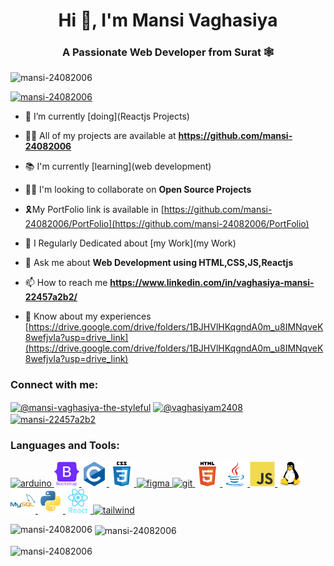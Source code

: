 <h1 align="center">Hi 👋, I'm Mansi Vaghasiya</h1>
<h3 align="center">A Passionate Web Developer from Surat 🕸️</h3>

<p align="left"> <img src="https://komarev.com/ghpvc/?username=mansi-24082006&label=Profile%20views&color=0e75b6&style=flat" alt="mansi-24082006" /> </p>

<p align="left"> <a href="https://github.com/ryo-ma/github-profile-trophy"><img src="https://github-profile-trophy.vercel.app/?username=mansi-24082006" alt="mansi-24082006" /></a> </p>

- 🔭 I’m currently [doing](Reactjs Projects)

- 👨‍💻 All of my projects are available at **https://github.com/mansi-24082006**

- 📚 I'm currently [learning](web development)

- 👩‍💻 I'm looking to collaborate on **Open Source Projects**

- 🎗️My PortFolio link is available in [https://github.com/mansi-24082006/PortFolio](https://github.com/mansi-24082006/PortFolio)

- 📝 I Regularly Dedicated about [my Work](my Work)

- 💬 Ask me about **Web Development using HTML,CSS,JS,Reactjs**

- 📫 How to reach me **https://www.linkedin.com/in/vaghasiya-mansi-22457a2b2/**

- 📄 Know about my experiences [https://drive.google.com/drive/folders/1BJHVlHKqgndA0m_u8IMNqveK8wefjvIa?usp=drive_link](https://drive.google.com/drive/folders/1BJHVlHKqgndA0m_u8IMNqveK8wefjvIa?usp=drive_link)

<h3 align="left">Connect with me:</h3>
<p align="left">
<a href="https://codepen.io/@mansi-vaghasiya-the-styleful" target="blank"><img align="center" src="https://raw.githubusercontent.com/rahuldkjain/github-profile-readme-generator/master/src/images/icons/Social/codepen.svg" alt="@mansi-vaghasiya-the-styleful" height="30" width="40" /></a>
<a href="https://twitter.com/@vaghasiyam2408" target="blank"><img align="center" src="https://raw.githubusercontent.com/rahuldkjain/github-profile-readme-generator/master/src/images/icons/Social/twitter.svg" alt="@vaghasiyam2408" height="30" width="40" /></a>
<a href="https://linkedin.com/in/mansi-22457a2b2" target="blank"><img align="center" src="https://raw.githubusercontent.com/rahuldkjain/github-profile-readme-generator/master/src/images/icons/Social/linked-in-alt.svg" alt="mansi-22457a2b2" height="30" width="40" /></a>
</p>

<h3 align="left">Languages and Tools:</h3>
<p align="left"> <a href="https://www.arduino.cc/" target="_blank" rel="noreferrer"> <img src="https://cdn.worldvectorlogo.com/logos/arduino-1.svg" alt="arduino" width="40" height="40"/> </a> <a href="https://getbootstrap.com" target="_blank" rel="noreferrer"> <img src="https://raw.githubusercontent.com/devicons/devicon/master/icons/bootstrap/bootstrap-plain-wordmark.svg" alt="bootstrap" width="40" height="40"/> </a> <a href="https://www.cprogramming.com/" target="_blank" rel="noreferrer"> <img src="https://raw.githubusercontent.com/devicons/devicon/master/icons/c/c-original.svg" alt="c" width="40" height="40"/> </a> <a href="https://www.w3schools.com/css/" target="_blank" rel="noreferrer"> <img src="https://raw.githubusercontent.com/devicons/devicon/master/icons/css3/css3-original-wordmark.svg" alt="css3" width="40" height="40"/> </a> <a href="https://www.figma.com/" target="_blank" rel="noreferrer"> <img src="https://www.vectorlogo.zone/logos/figma/figma-icon.svg" alt="figma" width="40" height="40"/> </a> <a href="https://git-scm.com/" target="_blank" rel="noreferrer"> <img src="https://www.vectorlogo.zone/logos/git-scm/git-scm-icon.svg" alt="git" width="40" height="40"/> </a> <a href="https://www.w3.org/html/" target="_blank" rel="noreferrer"> <img src="https://raw.githubusercontent.com/devicons/devicon/master/icons/html5/html5-original-wordmark.svg" alt="html5" width="40" height="40"/> </a> <a href="https://www.java.com" target="_blank" rel="noreferrer"> <img src="https://raw.githubusercontent.com/devicons/devicon/master/icons/java/java-original.svg" alt="java" width="40" height="40"/> </a> <a href="https://developer.mozilla.org/en-US/docs/Web/JavaScript" target="_blank" rel="noreferrer"> <img src="https://raw.githubusercontent.com/devicons/devicon/master/icons/javascript/javascript-original.svg" alt="javascript" width="40" height="40"/> </a> <a href="https://www.linux.org/" target="_blank" rel="noreferrer"> <img src="https://raw.githubusercontent.com/devicons/devicon/master/icons/linux/linux-original.svg" alt="linux" width="40" height="40"/> </a> <a href="https://www.mysql.com/" target="_blank" rel="noreferrer"> <img src="https://raw.githubusercontent.com/devicons/devicon/master/icons/mysql/mysql-original-wordmark.svg" alt="mysql" width="40" height="40"/> </a> <a href="https://www.python.org" target="_blank" rel="noreferrer"> <img src="https://raw.githubusercontent.com/devicons/devicon/master/icons/python/python-original.svg" alt="python" width="40" height="40"/> </a> <a href="https://reactjs.org/" target="_blank" rel="noreferrer"> <img src="https://raw.githubusercontent.com/devicons/devicon/master/icons/react/react-original-wordmark.svg" alt="react" width="40" height="40"/> </a> <a href="https://tailwindcss.com/" target="_blank" rel="noreferrer"> <img src="https://www.vectorlogo.zone/logos/tailwindcss/tailwindcss-icon.svg" alt="tailwind" width="40" height="40"/> </a> </p>

<p><img align="left" src="https://github-readme-stats.vercel.app/api/top-langs?username=mansi-24082006&show_icons=true&locale=en&layout=compact" alt="mansi-24082006" /></p>

<p>&nbsp;<img align="center" src="https://github-readme-stats.vercel.app/api?username=mansi-24082006&show_icons=true&locale=en" alt="mansi-24082006" /></p>

<p><img align="center" src="https://github-readme-streak-stats.herokuapp.com/?user=mansi-24082006&" alt="mansi-24082006" /></p>

